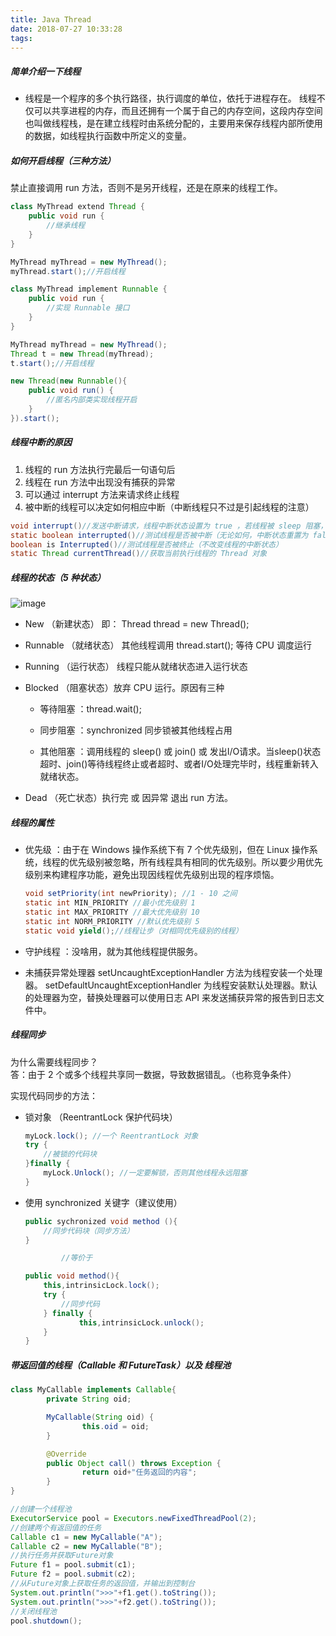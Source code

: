 ```yaml
---
title: Java Thread
date: 2018-07-27 10:33:28
tags:
---
```


##### 简单介绍一下线程

- 线程是一个程序的多个执行路径，执行调度的单位，依托于进程存在。 线程不仅可以共享进程的内存，而且还拥有一个属于自己的内存空间，这段内存空间也叫做线程栈，是在建立线程时由系统分配的，主要用来保存线程内部所使用的数据，如线程执行函数中所定义的变量。

<!--more-->

##### 如何开启线程（三种方法）

禁止直接调用 run 方法，否则不是另开线程，还是在原来的线程工作。

```java
class MyThread extend Thread {
    public void run {
        //继承线程
    }
}

MyThread myThread = new MyThread();
myThread.start();//开启线程
```

```java
class MyThread implement Runnable {
    public void run {
        //实现 Runnable 接口
    }
}

MyThread myThread = new MyThread();
Thread t = new Thread(myThread);
t.start();//开启线程
```

```java
new Thread(new Runnable(){
    public void run() {
        //匿名内部类实现线程开启
    }
}).start();
```

##### 线程中断的原因

1. 线程的 run 方法执行完最后一句语句后
2. 线程在 run 方法中出现没有捕获的异常
3. 可以通过 interrupt 方法来请求终止线程
4. 被中断的线程可以决定如何相应中断（中断线程只不过是引起线程的注意）

```java
void interrupt()//发送中断请求，线程中断状态设置为 true ，若线程被 sleep 阻塞，抛出 InterruptedException 异常。
static boolean interrupted()//测试线程是否被中断（无论如何，中断状态重置为 false）
boolean is Interrupted()//测试线程是否被终止（不改变线程的中断状态）
static Thread currentThread()//获取当前执行线程的 Thread 对象
```

##### 线程的状态（5 种状态）

![image](http://duqiblog.qiniudn.com/Java%E7%BA%BF%E7%A8%8B%E7%94%9F%E5%91%BD%E5%91%A8%E6%9C%9F.png)

- New （新建状态） 即： Thread thread = new Thread();

- Runnable （就绪状态） 其他线程调用 thread.start(); 等待 CPU 调度运行

- Running （运行状态） 线程只能从就绪状态进入运行状态

- Blocked （阻塞状态）放弃 CPU 运行。原因有三种  

  - 等待阻塞 ：thread.wait();  

  - 同步阻塞 ：synchronized 同步锁被其他线程占用  

  - 其他阻塞 ：调用线程的 sleep() 或 join() 或 发出I/O请求。当sleep()状态超时、join()等待线程终止或者超时、或者I/O处理完毕时，线程重新转入就绪状态。 

- Dead （死亡状态）执行完 或 因异常 退出 run 方法。

##### 线程的属性

- 优先级 ：由于在 Windows 操作系统下有 7 个优先级别，但在 Linux 操作系统，线程的优先级别被忽略，所有线程具有相同的优先级别。所以要少用优先级别来构建程序功能，避免出现因线程优先级别出现的程序烦恼。

  ```java
  void setPriority(int newPriority); //1 - 10 之间
  static int MIN_PRIORITY //最小优先级别 1
  static int MAX_PRIORITY //最大优先级别 10
  static int NORM_PRIORITY //默认优先级别 5
  static void yield();//线程让步（对相同优先级别的线程）
  ```

- 守护线程 ：没啥用，就为其他线程提供服务。

- 未捕获异常处理器 setUncaughtExceptionHandler 方法为线程安装一个处理器。 setDefaultUncaughtExceptionHandler 为线程安装默认处理器。默认的处理器为空，替换处理器可以使用日志 API 来发送捕获异常的报告到日志文件中。  

##### 线程同步

为什么需要线程同步？  
答：由于 2 个或多个线程共享同一数据，导致数据错乱。（也称竞争条件）  

实现代码同步的方法：

- 锁对象 （ReentrantLock 保护代码块）

  ```java
  myLock.lock(); //一个 ReentrantLock 对象
  try {
      //被锁的代码块
  }finally {
      myLock.Unlock(); //一定要解锁，否则其他线程永远阻塞
  }
  ```

- 使用 synchronized 关键字（建议使用）

  ```java
  public sychronized void method (){
      //同步代码块（同步方法）
  }
  
          //等价于
  
  public void method(){
      this,intrinsicLock.lock();
      try {
          //同步代码
      } finally {
              this,intrinsicLock.unlock();
      }
  }
  ```

##### 带返回值的线程（Callable 和 FutureTask）以及 线程池

```java
class MyCallable implements Callable{ 
        private String oid; 

        MyCallable(String oid) { 
                this.oid = oid; 
        } 

        @Override 
        public Object call() throws Exception { 
                return oid+"任务返回的内容"; 
        } 
}

//创建一个线程池 
ExecutorService pool = Executors.newFixedThreadPool(2); 
//创建两个有返回值的任务 
Callable c1 = new MyCallable("A"); 
Callable c2 = new MyCallable("B"); 
//执行任务并获取Future对象 
Future f1 = pool.submit(c1); 
Future f2 = pool.submit(c2); 
//从Future对象上获取任务的返回值，并输出到控制台 
System.out.println(">>>"+f1.get().toString()); 
System.out.println(">>>"+f2.get().toString()); 
//关闭线程池 
pool.shutdown();
```
